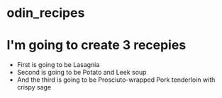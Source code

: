 # odin_recipes
<h1>I'm going to create 3 recepies</h1>
<ul>
  <li>First is going to be Lasagnia</li>
  <li>Second is going to be Potato and Leek soup</li>
  <li>And the third is going to be Prosciuto-wrapped Pork tenderloin with crispy sage</li>
</ul>
<!--had some error and had to delete some things..--!>
